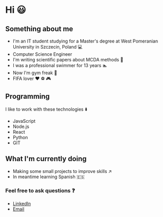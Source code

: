 # Hi :smiley:

## Something about me 
* I'm an IT student studying for a Master's degree at West Pomeranian University in Szczecin, Poland :computer:
* Computer Science Engineer 
* I'm writing scientific papers about MCDA methods :page_with_curl:
* I was a professional swimmer for 13 years :swimmer:
* Now I'm gym freak :muscle:
* FIFA lover :heart: :soccer: :video_game:

## Programming
I like to work with these technologies :arrow_down:
* JavaScript
* Node.js
* React
* Python
* GIT

## What I'm currently doing
* Making some small projects to improve skills :arrow_upper_right:
* In meantime learning Spanish :es:

### Feel free to ask questions :question:
* [LinkedIn](https://www.linkedin.com/in/jakubwieckowski/)
* [Email](mailto:kubaw1@onet.eu)


<!--
**jwieckowski/jwieckowski** is a ✨ _special_ ✨ repository because its `README.md` (this file) appears on your GitHub profile.

Here are some ideas to get you started:

- 🔭 I’m currently working on ...
- 🌱 I’m currently learning ...
- 👯 I’m looking to collaborate on ...
- 🤔 I’m looking for help with ...
- 💬 Ask me about ...
- 📫 How to reach me: ...
- 😄 Pronouns: ...
- ⚡ Fun fact: ...
-->
